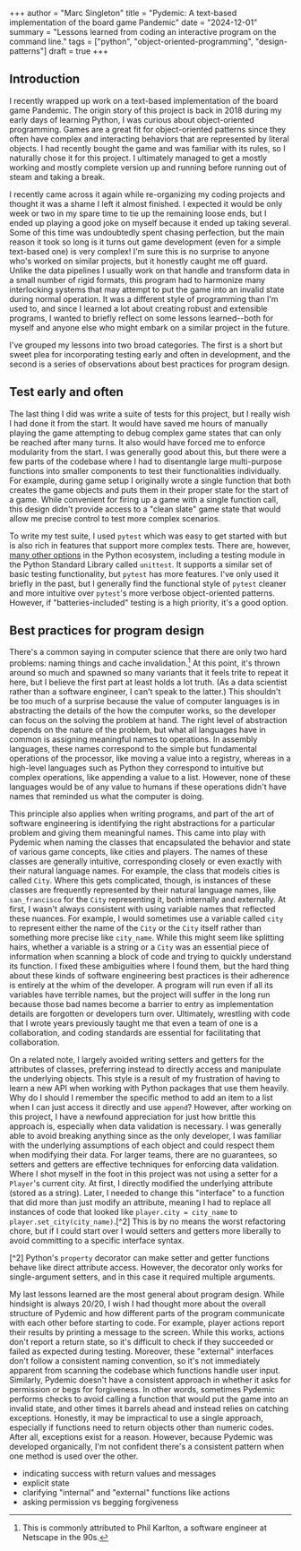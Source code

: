 +++
author = "Marc Singleton"
title = "Pydemic: A text-based implementation of the board game Pandemic"
date = "2024-12-01"
summary = "Lessons learned from coding an interactive program on the command line."
tags = ["python", "object-oriented-programming", "design-patterns"]
draft = true
+++

## Introduction
I recently wrapped up work on a text-based implementation of the board game Pandemic. The origin story of this project is back in 2018 during my early days of learning Python, I was curious about object-oriented programming. Games are a great fit for object-oriented patterns since they often have complex and interacting behaviors that are represented by literal objects. I had recently bought the game and was familiar with its rules, so I naturally chose it for this project. I ultimately managed to get a mostly working and mostly complete version up and running before running out of steam and taking a break.

I recently came across it again while re-organizing my coding projects and thought it was a shame I left it almost finished. I expected it would be only week or two in my spare time to tie up the remaining loose ends, but I ended up playing a good joke on myself because it ended up taking several. Some of this time was undoubtedly spent chasing perfection, but the main reason it took so long is it turns out game development (even for a simple text-based one) is very complex! I'm sure this is no surprise to anyone who's worked on similar projects, but it honestly caught me off guard. Unlike the data pipelines I usually work on that handle and transform data in a small number of rigid formats, this program had to harmonize many interlocking systems that may attempt to put the game into an invalid state during normal operation. It was a different style of programming than I'm used to, and since I learned a lot about creating robust and extensible programs, I wanted to briefly reflect on some lessons learned--both for myself and anyone else who might embark on a similar project in the future.

I've grouped my lessons into two broad categories. The first is a short but sweet plea for incorporating testing early and often in development, and the second is a series of observations about best practices for program design.

## Test early and often
The last thing I did was write a suite of tests for this project, but I really wish I had done it from the start. It would have saved me hours of manually playing the game attempting to debug complex game states that can only be reached after many turns. It also would have forced me to enforce modularity from the start. I was generally good about this, but there were a few parts of the codebase where I had to disentangle large multi-purpose functions into smaller components to test their functionalities individually. For example, during game setup I originally wrote a single function that both creates the game objects and puts them in their proper state for the start of a game. While convenient for firing up a game with a single function call, this design didn't provide access to a "clean slate" game state that would allow me precise control to test more complex scenarios.

To write my test suite, I used `pytest` which was easy to get started with but is also rich in features that support more complex tests. There are, however, [many other options](https://wiki.python.org/moin/PythonTestingToolsTaxonomy) in the Python ecosystem, including a testing module in the Python Standard Library called `unittest`. It supports a similar set of basic testing functionality, but `pytest` has more features. I've only used it briefly in the past, but I generally find the functional style of `pytest` cleaner and more intuitive over `pytest`'s more verbose object-oriented patterns. However, if "batteries-included" testing is a high priority, it's a good option.

## Best practices for program design
There's a common saying in computer science that there are only two hard problems: naming things and cache invalidation.[^1] At this point, it's thrown around so much and spawned so many variants that it feels trite to repeat it here, but I believe the first part at least holds a lot truth. (As a data scientist rather than a software engineer, I can't speak to the latter.) This shouldn't be too much of a surprise because the value of computer languages is in abstracting the details of the how the computer works, so the developer can focus on the solving the problem at hand. The right level of abstraction depends on the nature of the problem, but what all languages have in common is assigning meaningful names to operations. In assembly languages, these names correspond to the simple but fundamental operations of the processor, like moving a value into a registry, whereas in a high-level languages such as Python they correspond to intuitive but complex operations, like appending a value to a list. However, none of these languages would be of any value to humans if these operations didn't have names that reminded us what the computer is doing.

[^1]: This is commonly attributed to Phil Karlton, a software engineer at Netscape in the 90s.

This principle also applies when writing programs, and part of the art of software engineering is identifying the right abstractions for a particular problem and giving them meaningful names. This came into play with Pydemic when naming the classes that encapsulated the behavior and state of various game concepts, like cities and players. The names of these classes are generally intuitive, corresponding closely or even exactly with their natural language names. For example, the class that models cities is called `City`. Where this gets complicated, though, is instances of these classes are frequently represented by their natural language names, like `san_francisco` for the `City` representing it, both internally and externally. At first, I wasn't always consistent with using variable names that reflected these nuances. For example, I would sometimes use a variable called `city` to represent either the name of the `City` or the `City` itself rather than something more precise like `city_name`. While this might seem like splitting hairs, whether a variable is a string or a `City` was an essential piece of information when scanning a block of code and trying to quickly understand its function. I fixed these ambiguities where I found them, but the hard thing about these kinds of software engineering best practices is their adherence is entirely at the whim of the developer. A program will run even if all its variables have terrible names, but the project will suffer in the long run because those bad names become a barrier to entry as implementation details are forgotten or developers turn over. Ultimately, wrestling with code that I wrote years previously taught me that even a team of one is a collaboration, and coding standards are essential for facilitating that collaboration.

On a related note, I largely avoided writing setters and getters for the attributes of classes, preferring instead to directly access and manipulate the underlying objects. This style is a result of my frustration of having to learn a new API when working with Python packages that use them heavily. Why do I should I remember the specific method to add an item to a list when I can just access it directly and use `append`? However, after working on this project, I have a newfound appreciation for just how brittle this approach is, especially when data validation is necessary. I was generally able to avoid breaking anything since as the only developer, I was familiar with the underlying assumptions of each object and could respect them when modifying their data. For larger teams, there are no guarantees, so setters and getters are effective techniques for enforcing data validation. Where I shot myself in the foot in this project was not using a setter for a `Player`'s current city. At first, I directly modified the underlying attribute (stored as a string). Later, I needed to change this "interface" to a function that did more than just modify an attribute, meaning I had to replace all instances of code that looked like `player.city = city_name` to `player.set_city(city_name)`.[^2] This is by no means the worst refactoring chore, but if I could start over I would setters and getters more liberally to avoid committing to a specific interface syntax.

[^2] Python's `property` decorator can make setter and getter functions behave like direct attribute access. However, the decorator only works for single-argument setters, and in this case it required multiple arguments.

My last lessons learned are the most general about program design. While hindsight is always 20/20, I wish I had thought more about the overall structure of Pydemic and how different parts of the program communicate with each other before starting to code. For example, player actions report their results by printing a message to the screen. While this works, actions don't report a return state, so it's difficult to check if they succeeded or failed as expected during testing. Moreover, these "external" interfaces don't follow a consistent naming convention, so it's not immediately apparent from scanning the codebase which functions handle user input. Similarly, Pydemic doesn't have a consistent approach in whether it asks for permission or begs for forgiveness. In other words, sometimes Pydemic performs checks to avoid calling a function that would put the game into an invalid state, and other times it barrels ahead and instead relies on catching exceptions. Honestly, it may be impractical to use a single approach, especially if functions need to return objects other than numeric codes. After all, exceptions exist for a reason. However, because Pydemic was developed organically, I'm not confident there's a consistent pattern when one method is used over the other.

- indicating success with return values and messages
- explicit state
- clarifying "internal" and "external" functions like actions
- asking permission vs begging forgiveness